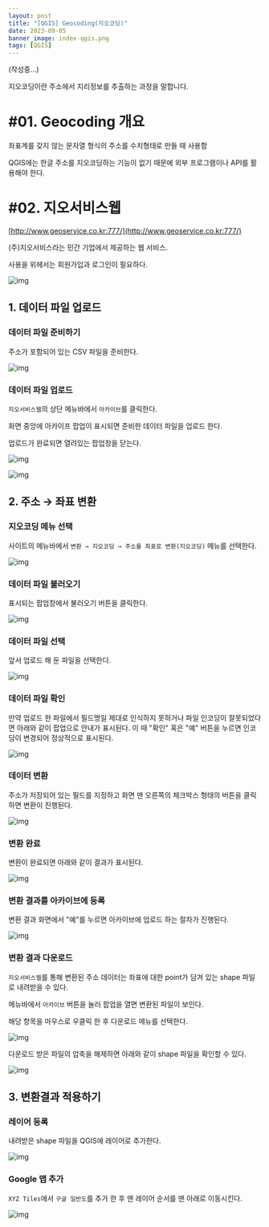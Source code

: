 ```yaml
---
layout: post
title: "[QGIS] Geocoding(지오코딩)"
date: 2023-09-05
banner_image: index-qgis.png
tags: [QGIS]
---
```


(작성중...) 

지오코딩이란 주소에서 지리정보를 추출하는 과정을 말합니다.

<!--more-->

# #01. Geocoding 개요

좌표계를 갖지 않는 문자열 형식의 주소를 수치형태로 만들 때 사용함

QGIS에는 한글 주소를 지오코딩하는 기능이 없기 때문에 외부 프로그램이나 API를 활용해야 한다.

# #02. 지오서비스웹

[http://www.geoservice.co.kr:777/](http://www.geoservice.co.kr:777/)

(주)지오서비스라는 민간 기업에서 제공하는 웹 서비스.

사용을 위헤서는 회원가입과 로그인이 필요하다.

![img](/images/posts/2023/0905/geo01.png)

## 1. 데이터 파일 업로드

### 데이터 파일 준비하기

주소가 포함되어 있는 CSV 파일을 준비한다.

![img](/images/posts/2023/0905/geo02.png)

### 데이터 파일 업로드

`지오서비스웹`의 상단 메뉴바에서 `아카이브`를 클릭한다. 

화면 중앙에 아카이프 팝업이 표시되면 준비한 데이터 파일을 업로드 한다.

업로드가 완료되면 열려있는 팝업창을 닫는다.

![img](/images/posts/2023/0905/geo03.png)

![img](/images/posts/2023/0905/geo04.png)

## 2. 주소 → 좌표 변환

### 지오코딩 메뉴 선택

사이트의 메뉴바에서 `변환 → 지오코딩 → 주소를 좌표로 변환(지오코딩)` 메뉴를 선택한다.

![img](/images/posts/2023/0905/geo05.png)

### 데이터 파일 불러오기

표시되는 팝업창에서 불러오기 버튼을 클릭한다.

![img](/images/posts/2023/0905/geo06.png)

### 데이터 파일 선택

앞서 업로드 해 둔 파일을 선택한다.

![img](/images/posts/2023/0905/geo07.png)

### 데이터 파일 확인

만약 업로드 한 파일에서 필드명일 제대로 인식하지 못하거나 파일 인코딩이 잘못되었다면 아래와 같이 팝업으로 안내가 표시된다. 이 때 "확인" 혹은 
"예" 버튼을 누르면 인코딩이 변경되어 정상적으로 표시된다.

![img](/images/posts/2023/0905/geo08.png)

### 데이터 변환

주소가 저장되어 있는 필드를 지정하고 화면 맨 오른쪽의 체크박스 형태의 버튼을 클릭하면 변환이 진행된다.

![img](/images/posts/2023/0905/geo09.png)

### 변환 완료

변환이 완료되면 아래와 같이 결과가 표시된다.

![img](/images/posts/2023/0905/geo10.png)

### 변환 결과를 아카이브에 등록

변환 결과 화면에서 "예"를 누르면 아카이브에 업로드 하는 절차가 진행된다.

![img](/images/posts/2023/0905/geo11.png)


### 변환 결과 다운로드

`지오서비스웹`를 통해 변환된 주소 데이터는 좌표에 대한 point가 담겨 있는 shape 파일로 내려받을 수 있다.

메뉴바에서 `아카이브` 버튼을 눌러 팝업을 열면 변환된 파일이 보인다.

해당 항목을 마우스로 우클릭 한 후 다운로드 메뉴를 선택한다.

![img](/images/posts/2023/0905/geo12.png)

다운로드 받은 파일의 압축을 해제하면 아래와 같이 shape 파일을 확인할 수 있다.

![img](/images/posts/2023/0905/geo13.png)

## 3. 변환결과 적용하기

### 레이어 등록

내려받은 shape 파일을 QGIS에 레이어로 추가한다.

![img](/images/posts/2023/0905/geo14.png)

### Google 맵 추가

`XYZ Tiles`에서 `구글 일반도`를 추가 한 후 맨 레이어 순서를 맨 아래로 이동시킨다.

![img](/images/posts/2023/0905/geo15.png)

